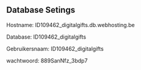 ## Database Setings

Hostname: ID109462_digitalgifts.db.webhosting.be

Database: ID109462_digitalgifts

Gebruikersnaam: ID109462_digitalgifts

wachtwoord: 889SanNfz_3bdp7